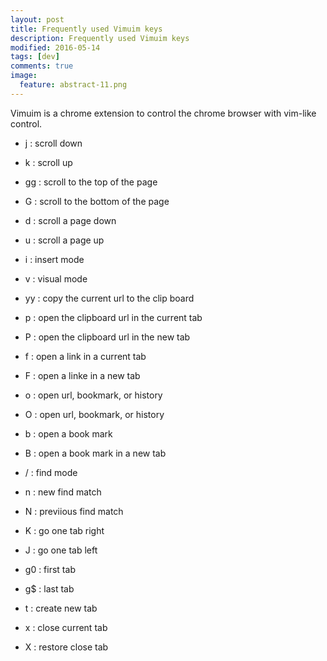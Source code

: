 ```yaml
---
layout: post
title: Frequently used Vimuim keys
description: Frequently used Vimuim keys
modified: 2016-05-14
tags: [dev]
comments: true
image:
  feature: abstract-11.png
---
```

Vimuim is a chrome extension to control the chrome browser with vim-like control. 

- j : scroll down
- k : scroll up
- gg : scroll to the top of the page
- G : scroll to the bottom of the page
- d : scroll a page down
- u : scroll a page up
- i : insert mode
- v : visual mode

- yy : copy the current url to the clip board
- p : open the clipboard url in the current tab
- P : open the clipboard url in the new tab
- f : open a link in a current tab
- F : open a linke in a new tab
- o : open url, bookmark, or history
- O : open url, bookmark, or history
- b : open a book mark
- B : open a book mark in a new tab

- / : find mode
- n : new find match
- N : previious find match

- K : go one tab right
- J : go one tab left
- g0 : first tab
- g$ : last tab
- t : create new tab
- x : close current tab
- X : restore close tab
